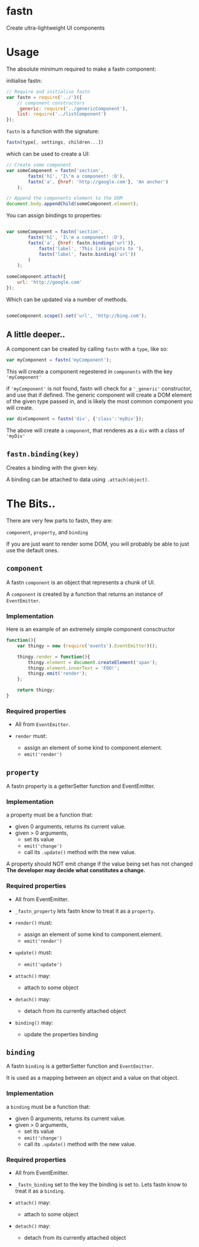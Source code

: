 # fastn

Create ultra-lightweight UI components

# Usage

The absolute minimum required to make a fastn component:

initialise fastn:
```javascript
// Require and initialise fastn
var fastn = require('../')({
    // component constructors
    _generic: require('../genericComponent'),
    list: require('../listComponent')
});
```

`fastn` is a function with the signature:

```javascript
fastn(type[, settings, children...])
```

which can be used to create a UI:

```javascript
// Create some component
var someComponent = fastn('section',
        fastn('h1', 'I\'m a component! :D'),
        fastn('a', {href: 'http://google.com'}, 'An anchor')
    );

// Append the components element to the DOM
document.body.appendChild(someComponent.element);
```

You can assign bindings to properties:

```javascript

var someComponent = fastn('section',
        fastn('h1', 'I\'m a component! :D'),
        fastn('a', {href: fastn.binding('url')}, 
            fastn('label', 'This link points to '),
            fastn('label', fastn.binding('url'))
        )
    );
    
someComponent.attach({
    url: 'http://google.com'
});

```

Which can be updated via a number of methods.


```javascript

someComponent.scope().set('url', 'http://bing.com');


```

## A little deeper..

A component can be created by calling `fastn` with a `type`, like so:

```javascript
var myComponent = fastn('myComponent');
```

This will create a component regestered in `components` with the key `'myComponent'`

if `'myComponent'` is not found, fastn will check for a `'_generic'` constructor, and use that if defined. The generic component will create a DOM element of the given type passed in, and is likely the most common component you will create.

```javascript
var divComponent = fastn('div', {'class':'myDiv'});
```

The above will create a `component`, that renderes as a `div` with a class of `'myDiv'`

## `fastn.binding(key)`

Creates a binding with the given key.

A binding can be attached to data using `.attach(object)`.


# The Bits..

There are very few parts to fastn, they are:

`component`, `property`, and `binding`

If you are just want to render some DOM, you will probably be able to just use the default ones.

## `component`

A fastn `component` is an object that represents a chunk of UI.

A `component` is created by a function that returns an instance of `EventEmitter`.

### Implementation

Here is an example of an extremely simple component consctructor

```javascript
function(){
    var thingy = new (require('events').EventEmitter)();

    thingy.render = function(){
        thingy.element = document.createElement('span');
        thingy.element.innerText = 'FOO!';
        thingy.emit('render');
    };

    return thingy;
}
```

### Required properties

- All from `EventEmitter`.

- `render` must:

    - assign an element of some kind to component.element.
    - `emit('render')`

## `property`

A fastn property is a getterSetter function and EventEmitter.

### Implementation

a property must be a function that:

- given 0 arguments, returns its current value.
- given > 0 arguments,
    - set its value
    - `emit('change')`
    - call its `.update()` method with the new value.
    
A property should NOT emit change if the value being set has not changed
**The developer may decide what constitutes a change.**


### Required properties

- All from EventEmitter.

- `_fastn_property` lets fastn know to treat it as a `property`.

- `render()` must:

    - assign an element of some kind to component.element.
    - `emit('render')`

- `update()` must:
    - `emit('update')`
    
- `attach()` may:
    - attach to some object
    
- `detach()` may:
    - detach from its currently attached object
    
- `binding()` may:
    - update the properties binding

## `binding`

A fastn `binding` is a getterSetter function and `EventEmitter`.

It is used as a mapping between an object and a value on that object. 

### Implementation

a `binding` must be a function that:

- given 0 arguments, returns its current value.
- given > 0 arguments,
    - set its value
    - `emit('change')`
    - call its `.update()` method with the new value.


### Required properties

- All from EventEmitter.

- `_fastn_binding` set to the key the binding is set to. Lets fastn know to treat it as a `binding`.
    
- `attach()` may:
    - attach to some object
    
- `detach()` may:
    - detach from its currently attached object